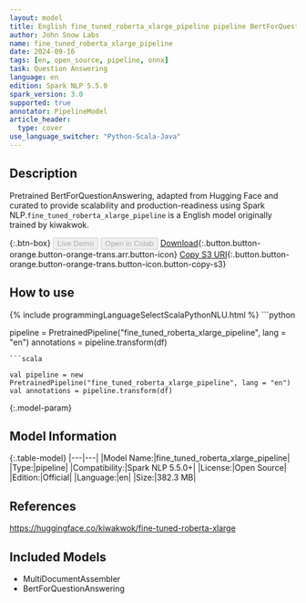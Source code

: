```yaml
---
layout: model
title: English fine_tuned_roberta_xlarge_pipeline pipeline BertForQuestionAnswering from kiwakwok
author: John Snow Labs
name: fine_tuned_roberta_xlarge_pipeline
date: 2024-09-16
tags: [en, open_source, pipeline, onnx]
task: Question Answering
language: en
edition: Spark NLP 5.5.0
spark_version: 3.0
supported: true
annotator: PipelineModel
article_header:
  type: cover
use_language_switcher: "Python-Scala-Java"
---
```


## Description

Pretrained BertForQuestionAnswering, adapted from Hugging Face and curated to provide scalability and production-readiness using Spark NLP.`fine_tuned_roberta_xlarge_pipeline` is a English model originally trained by kiwakwok.

{:.btn-box}
<button class="button button-orange" disabled>Live Demo</button>
<button class="button button-orange" disabled>Open in Colab</button>
[Download](https://s3.amazonaws.com/auxdata.johnsnowlabs.com/public/models/fine_tuned_roberta_xlarge_pipeline_en_5.5.0_3.0_1726507715902.zip){:.button.button-orange.button-orange-trans.arr.button-icon}
[Copy S3 URI](s3://auxdata.johnsnowlabs.com/public/models/fine_tuned_roberta_xlarge_pipeline_en_5.5.0_3.0_1726507715902.zip){:.button.button-orange.button-orange-trans.button-icon.button-copy-s3}

## How to use



<div class="tabs-box" markdown="1">
{% include programmingLanguageSelectScalaPythonNLU.html %}
```python

pipeline = PretrainedPipeline("fine_tuned_roberta_xlarge_pipeline", lang = "en")
annotations =  pipeline.transform(df)   

```
```scala

val pipeline = new PretrainedPipeline("fine_tuned_roberta_xlarge_pipeline", lang = "en")
val annotations = pipeline.transform(df)

```
</div>

{:.model-param}
## Model Information

{:.table-model}
|---|---|
|Model Name:|fine_tuned_roberta_xlarge_pipeline|
|Type:|pipeline|
|Compatibility:|Spark NLP 5.5.0+|
|License:|Open Source|
|Edition:|Official|
|Language:|en|
|Size:|382.3 MB|

## References

https://huggingface.co/kiwakwok/fine-tuned-roberta-xlarge

## Included Models

- MultiDocumentAssembler
- BertForQuestionAnswering